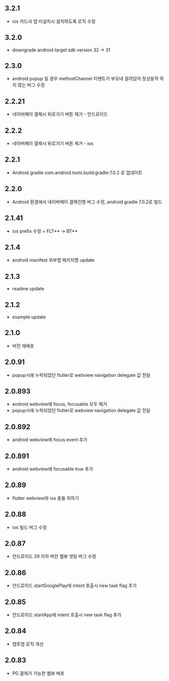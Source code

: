 ## 3.2.1
* ios 카드사 앱 미설치시 설치하도록 로직 수정 

## 3.2.0
* downgrade android target sdk version 32 -> 31

## 2.3.0
* android popup 일 경우 methodChannel 이벤트가 부모네 걸려있어 정상동작 하지 않는 버그 수정 

## 2.2.21
* 네이버페이 결제시 뒤로가기 버튼 제거 - 안드로이드 

## 2.2.2
* 네이버페이 결제시 뒤로가기 버튼 제거 - ios 

## 2.2.1 
* Android gradle com.android.tools.build:gradle:7.0.2 로 업데이트 

## 2.2.0
* Android 환경에서 네이버페이 결제진행 버그 수정, android gradle 7.0.2로 빌드 

## 2.1.41
* ios prefix 수정 = FLT** -> BT**

## 2.1.4
* android manifest 외부앱 패키지명 update  

## 2.1.3
* readme update 

## 2.1.2
* example update 

## 2.1.0  
* 버전 재배포    

## 2.0.91  
* popup시에 누락되었던 flutter로 webview navigation delegate 값 전달   

## 2.0.893
* android webview에 focus, focusable 모두 제거 
* popup시에 누락되었던 flutter로 webview navigation delegate 값 전달   

## 2.0.892
* android webview에 focus event 추가    

## 2.0.891
* android webview에 focusable true 추가   

## 2.0.89
* flutter webview와 ios 충돌 피하기  

## 2.0.88
* ios 빌드 버그 수정  

## 2.0.87
* 안드로이드 29 이하 버전 웹뷰 셋팅 버그 수정 

## 2.0.86
* 안드로이드 startGooglePlay에 intent 호출시 new task flag 추가

## 2.0.85
* 안드로이드 startApp에 intent 호출시 new task flag 추가 

## 2.0.84
* 앱투앱 로직 개선


## 2.0.83

* PG 결제가 가능한 웹뷰 배포 
